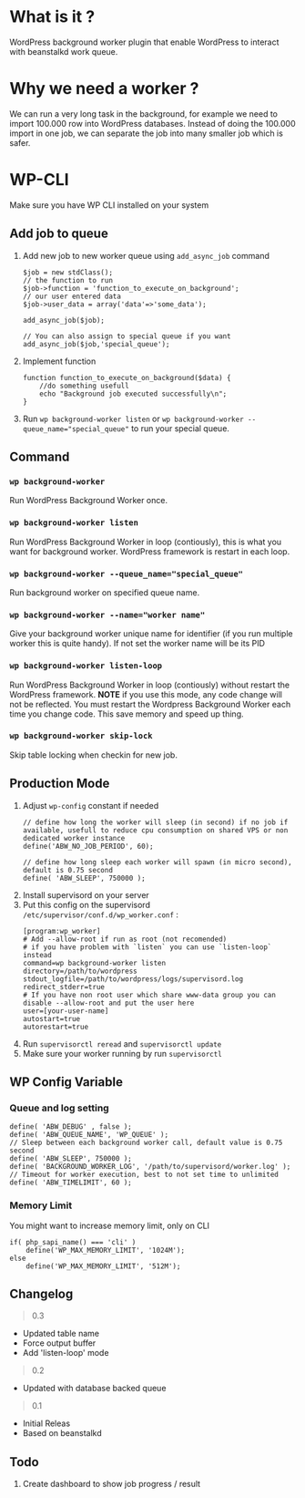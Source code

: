 # What is it ?
WordPress background worker plugin that enable WordPress to interact with beanstalkd work queue. 

# Why we need a worker ?
We can run a very long task in the background, for example we need to import 100.000 row into WordPress databases. Instead of doing the 100.000 import in one job, we can separate the job into many smaller job which is safer.

# WP-CLI
Make sure you have WP CLI installed on your system

## Add job to queue

1. Add new job to new worker queue using `add_async_job` command 
    ```
    $job = new stdClass();  
    // the function to run  
    $job->function = 'function_to_execute_on_background';  
    // our user entered data  
    $job->user_data = array('data'=>'some_data');
    
    add_async_job($job);

    // You can also assign to special queue if you want
    add_async_job($job,'special_queue');
    ```
2. Implement function 
    ```
    function function_to_execute_on_background($data) {
        //do something usefull
        echo "Background job executed successfully\n";
    }
    ```
3. Run `wp background-worker listen` or `wp background-worker --queue_name="special_queue"` to run your special queue.

## Command

###  `wp background-worker`

Run WordPress Background Worker once. 

###  `wp background-worker listen`

Run WordPress Background Worker in loop (contiously), this is what you want for background worker. WordPress framework is restart in each loop.

###  `wp background-worker --queue_name="special_queue"`

Run background worker on specified queue name.

###  `wp background-worker --name="worker name"`

Give your background worker unique name for identifier (if you run multiple worker this is quite handy). If not set the worker name will be its PID


###  `wp background-worker listen-loop`

Run WordPress Background Worker in loop (contiously) without restart the WordPress framework. **NOTE** if you use this mode, any code change will not be reflected. You must restart the Wordpress Background Worker each time you change code. This save memory and speed up thing. 

###  `wp background-worker skip-lock`

Skip table locking when checkin for new job.

## Production Mode

1. Adjust `wp-config` constant if needed
    ```
    // define how long the worker will sleep (in second) if no job if available, usefull to reduce cpu consumption on shared VPS or non dedicated worker instance
    define('ABW_NO_JOB_PERIOD', 60);
    
    // define how long sleep each worker will spawn (in micro second), default is 0.75 second
    define( 'ABW_SLEEP', 750000 );
    ```
2. Install supervisord on your server
3. Put this config on the supervisord `/etc/supervisor/conf.d/wp_worker.conf` :
    ```
    [program:wp_worker]
    # Add --allow-root if run as root (not recomended)
    # if you have problem with `listen` you can use `listen-loop` instead 
    command=wp background-worker listen 
    directory=/path/to/wordpress
    stdout_logfile=/path/to/wordpress/logs/supervisord.log
    redirect_stderr=true
    # If you have non root user which share www-data group you can disable --allow-root and put the user here 
    user=[your-user-name]
    autostart=true
    autorestart=true
    ```
4. Run `supervisorctl reread` and `supervisorctl update`
5. Make sure your worker running by run `supervisorctl`



## WP Config Variable


### Queue and log setting
```
define( 'ABW_DEBUG' , false );
define( 'ABW_QUEUE_NAME', 'WP_QUEUE' );
// Sleep between each background worker call, default value is 0.75 second
define( 'ABW_SLEEP', 750000 );
define( 'BACKGROUND_WORKER_LOG', '/path/to/supervisord/worker.log' );
// Timeout for worker execution, best to not set time to unlimited
define( 'ABW_TIMELIMIT', 60 );
```

### Memory Limit

You might want to increase memory limit, only on CLI

```
if( php_sapi_name() === 'cli' )
    define('WP_MAX_MEMORY_LIMIT', '1024M');
else
    define('WP_MAX_MEMORY_LIMIT', '512M');

```

## Changelog
> 0.3
- Updated table name
- Force output buffer 
- Add 'listen-loop' mode

> 0.2
- Updated with database backed queue

> 0.1
- Initial Releas
- Based on beanstalkd

## Todo
1. Create dashboard to show job progress / result
